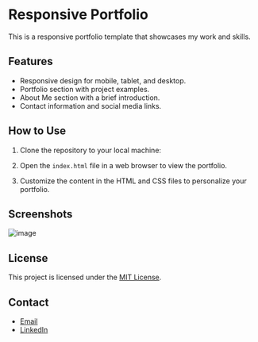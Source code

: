 # Responsive Portfolio

This is a responsive portfolio template that showcases my work and skills.

## Features

- Responsive design for mobile, tablet, and desktop.
- Portfolio section with project examples.
- About Me section with a brief introduction.
- Contact information and social media links.

## How to Use

1. Clone the repository to your local machine:
   
2. Open the `index.html` file in a web browser to view the portfolio.

3. Customize the content in the HTML and CSS files to personalize your portfolio.

## Screenshots

![image](https://github.com/Arpit65-sys/Responsive-portfolio/assets/108092167/bdae90a7-61f5-4655-85c2-c701dc6cb963)



## License

This project is licensed under the [MIT License](LICENSE).

## Contact

- [Email](mailto:arpitpandey639344.com)
- [LinkedIn](https://www.linkedin.com/in/arpit-pandey-489654226/)

